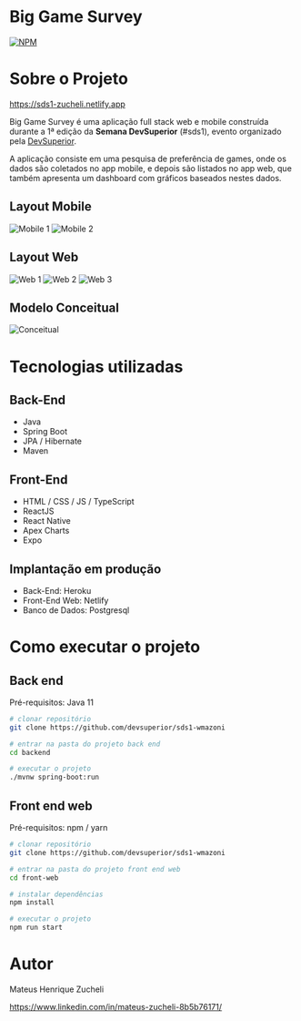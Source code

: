 # Big Game Survey
[![NPM](https://img.shields.io/npm/l/react)](https://github.com/Zucheli/sds1/blob/master/LICENSE) 

# Sobre o Projeto

https://sds1-zucheli.netlify.app

Big Game Survey é uma aplicação full stack web e mobile construída durante a 1ª edição da **Semana DevSuperior** (#sds1), evento organizado pela [DevSuperior](https://devsuperior.com).

A aplicação consiste em uma pesquisa de preferência de games, onde os dados são coletados no app mobile, e depois são listados no app web, que também apresenta um dashboard com gráficos baseados nestes dados.

## Layout Mobile
![Mobile 1](https://github.com/Zucheli/sds1/blob/master/assets/mobile-tela-inicial.jpeg) ![Mobile 2](https://github.com/Zucheli/sds1/blob/master/assets/mobile-tela-registros.jpeg)

## Layout Web
![Web 1](https://github.com/Zucheli/sds1/blob/master/assets/web-tela-inicial.png)
![Web 2](https://github.com/Zucheli/sds1/blob/master/assets/web-tela-registros.png)
![Web 3](https://github.com/Zucheli/sds1/blob/master/assets/web-tela-tabelas.png)

## Modelo Conceitual
![Conceitual](https://github.com/Zucheli/sds1/blob/master/assets/conceitual.png)

# Tecnologias utilizadas
## Back-End
- Java
- Spring Boot
- JPA / Hibernate
- Maven
## Front-End
- HTML / CSS / JS / TypeScript
- ReactJS
- React Native
- Apex Charts
- Expo
## Implantação em produção
- Back-End: Heroku
- Front-End Web: Netlify
- Banco de Dados: Postgresql

# Como executar o projeto

## Back end
Pré-requisitos: Java 11

```bash
# clonar repositório
git clone https://github.com/devsuperior/sds1-wmazoni

# entrar na pasta do projeto back end
cd backend

# executar o projeto
./mvnw spring-boot:run
```

## Front end web
Pré-requisitos: npm / yarn

```bash
# clonar repositório
git clone https://github.com/devsuperior/sds1-wmazoni

# entrar na pasta do projeto front end web
cd front-web

# instalar dependências
npm install

# executar o projeto
npm run start
```

# Autor

Mateus Henrique Zucheli 

https://www.linkedin.com/in/mateus-zucheli-8b5b76171/
